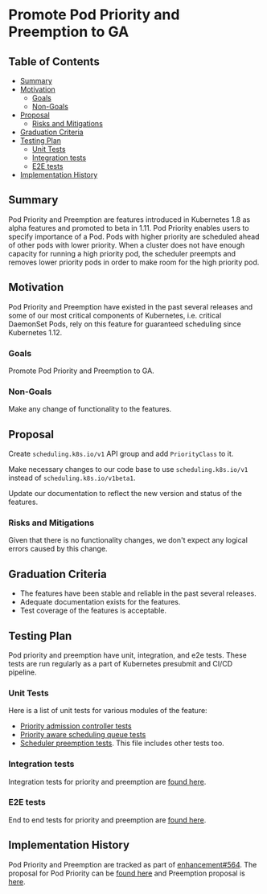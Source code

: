 # Promote Pod Priority and Preemption to GA

## Table of Contents

<!-- toc -->
- [Summary](#summary)
- [Motivation](#motivation)
  - [Goals](#goals)
  - [Non-Goals](#non-goals)
- [Proposal](#proposal)
  - [Risks and Mitigations](#risks-and-mitigations)
- [Graduation Criteria](#graduation-criteria)
- [Testing Plan](#testing-plan)
  - [Unit Tests](#unit-tests)
  - [Integration tests](#integration-tests)
  - [E2E tests](#e2e-tests)
- [Implementation History](#implementation-history)
<!-- /toc -->

## Summary

Pod Priority and Preemption are features introduced in Kubernetes 1.8 as alpha features and 
promoted to beta in 1.11. Pod Priority enables users to specify importance of
a Pod. Pods with higher priority are scheduled ahead of other pods with
lower priority. When a cluster does not have enough capacity for running a high
priority pod, the scheduler preempts and removes lower priority pods in order to
make room for the high priority pod.

## Motivation

Pod Priority and Preemption have existed in the past several releases and some
of our most critical components of Kubernetes, i.e. critical DaemonSet Pods,
rely on this feature for guaranteed scheduling since Kubernetes 1.12.

### Goals

Promote Pod Priority and Preemption to GA.

### Non-Goals

Make any change of functionality to the features.

## Proposal

Create `scheduling.k8s.io/v1` API group and add `PriorityClass` to it.

Make necessary changes to our code base to use `scheduling.k8s.io/v1` instead of
`scheduling.k8s.io/v1beta1`.

Update our documentation to reflect the new version and status of the features.

### Risks and Mitigations

Given that there is no functionality changes, we don't expect any logical errors
caused by this change.

## Graduation Criteria

* The features have been stable and reliable in the past several releases.
* Adequate documentation exists for the features.
* Test coverage of the features is acceptable.

## Testing Plan
Pod priority and preemption have unit, integration, and e2e tests. These tests
are run regularly as a part of Kubernetes presubmit and CI/CD pipeline.

### Unit Tests
Here is a list of unit tests for various modules of the feature:
* [Priority admission controller tests](https://github.com/kubernetes/kubernetes/blob/master/plugin/pkg/admission/priority/admission_test.go)
* [Priority aware scheduling queue tests](https://github.com/kubernetes/kubernetes/blob/master/pkg/scheduler/internal/queue/scheduling_queue_test.go)
* [Scheduler preemption tests](https://github.com/kubernetes/kubernetes/blob/master/pkg/scheduler/core/generic_scheduler_test.go).
This file includes other tests too.

### Integration tests
Integration tests for priority and preemption are [found here](https://github.com/kubernetes/kubernetes/blob/master/test/integration/scheduler/preemption_test.go).

### E2E tests
End to end tests for priority and preemption are [found here](https://github.com/kubernetes/kubernetes/blob/master/test/e2e/scheduling/preemption.go).

## Implementation History

Pod Priority and Preemption are tracked as part of [enhancement#564](https://github.com/kubernetes/enhancements/issues/564).
The proposal for Pod Priority can be [found here](https://github.com/kubernetes/design-proposals-archive/blob/master/scheduling/pod-priority-api.md)
and Preemption proposal is [here](https://github.com/kubernetes/design-proposals-archive/blob/master/scheduling/pod-preemption.md).
